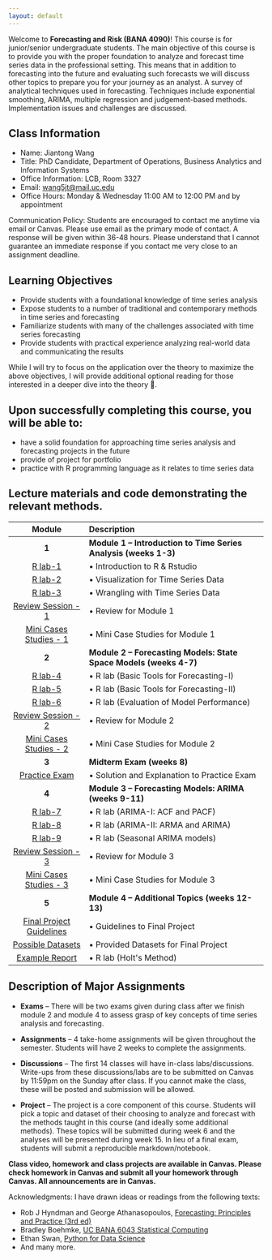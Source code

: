 ```yaml
---
layout: default
---
```


Welcome to **Forecasting and Risk (BANA 4090)**! This course is for junior/senior undergraduate students. The main objective of this course is to provide you with the proper foundation to analyze and forecast time series data in the professional setting. This means that in addition to forecasting into the future and evaluating such forecasts we will discuss other topics to prepare you for your journey as an analyst.  A survey of analytical techniques used in forecasting. Techniques include exponential smoothing, ARIMA, multiple regression and judgement-based methods.  Implementation issues and challenges are discussed.


## Class Information
* Name: Jiantong Wang
* Title: PhD Candidate, Department of Operations, Business Analytics and Information Systems 
* Office Information: LCB, Room 3327 
* Email: wang5jt@mail.uc.edu
* Office Hours: Monday & Wednesday 11:00 AM to 12:00 PM and by appointment
 
Communication Policy: Students are encouraged to contact me anytime via email or Canvas. Please use email as the primary mode of contact.  A response will be given within 36-48 hours.  Please understand that I cannot guarantee an immediate response if you contact me very close to an assignment deadline. 

## Learning Objectives

* Provide students with a foundational knowledge of time series analysis
* Expose students to a number of traditional and contemporary methods in time series and forecasting
* Familiarize students with many of the challenges associated with time series forecasting
* Provide students with practical experience analyzing real-world data and communicating the results


While I will try to focus on the application over the theory to maximize the above objectives, I will provide additional optional reading for those interested in a deeper dive into the theory 🚀. 



## Upon successfully completing this course, you will be able to: 
* have a solid foundation for approaching time series analysis and forecasting projects in the future 
* provide of project for portfolio 
*	practice with R programming language as it relates to time series data 




## Lecture materials and code demonstrating the relevant methods.

|                          Module                          | Description                                                       |
|:--------------------------------------------------------:|:------------------------------------------------------------------|
|                          **1**                           | **Module 1 – Introduction to Time Series Analysis (weeks 1-3)**   |
|                [R lab-1](Week-1-Lab.html)                | •	Introduction to R & Rstudio                                      |
|                [R lab-2](Week-2-Lab.html)                | •	Visualization for Time Series Data                               |
|                [R lab-3](Week-3-Lab.html)                | •	Wrangling with Time Series Data                                  |
|        [Review Session - 1](Module_1_cases.html)         | •	Review for Module 1                                              |
|      [Mini Cases Studies - 1](Module_1_cases.html)       | •	Mini Case Studies for Module 1                                   |
|                          **2**                           | **Module 2 – Forecasting Models: State Space Models (weeks 4-7)** |
|                [R lab-4](Week-4-Lab.html)                | •	R lab    (Basic Tools for Forecasting-I)                         |
|                [R lab-5](Week-5-Lab.html)                | •	R lab    (Basic Tools for Forecasting-II)                        |
|                [R lab-6](Week-6-Lab.html)                | •	R lab	(Evaluation of Model Performance)                           |
|     [Review Session  - 2](BANA4090_Week7_Lab7.html)      | •	Review for Module 2                                              |
|    [Mini Cases Studies - 2](BANA4090_Week7_Lab7.html)    | •	Mini Case Studies for Module 2                                   |
|                          **3**                           | **Midterm Exam (weeks 8)**                                        |
|        [Practice Exam](BANA4090_Week7_Lab7.html)         | •	Solution and Explanation to Practice Exam                        |
|                          **4**                           | **Module 3 – Forecasting Models: ARIMA (weeks 9-11)**             |
|                 [R lab-7](ACF_PACF.html)                 | •	R lab (ARIMA-I: ACF and PACF)                                    |
|                  [R lab-8](Lab10.html)                   | •	R lab (ARIMA-II: ARMA and ARIMA)                                 |
|                  [R lab-9](Lab11.html)                   | •	R lab (Seasonal ARIMA models)                                    |
|     [Review Session  - 3](BANA4090_Week7_Lab7.html)      | •	Review for Module 3                                              |
|    [Mini Cases Studies - 3](BANA4090_Week7_Lab7.html)    | •	Mini Case Studies for Module 3                                   |
|                          **5**                           | **Module 4 – Additional Topics   (weeks 12-13)**                  |
| [Final Project Guidelines](Final_Project_Guidelines.pdf) | •	Guidelines to Final Project                                      |
|     [Possible Datasets](BANA4090_Week12_Lab11.html)      | •  Provided Datasets for Final Project                            |
|         [Example Report](UK_Sales_Example.html)          | •	R lab (Holt's Method)                                            |
  
## Description of Major Assignments
 
 - **Exams**  – There will be two exams given during class  after we finish module 2 and module 4 to assess grasp of key concepts of time series analysis and forecasting.
 
 - **Assignments**  – 4 take-home assignments will be given throughout the semester. Students will have 2 weeks to complete the assignments. 
 
 - **Discussions**  – The first 14 classes will have in-class labs/discussions. Write-ups from these discussions/labs are to be submitted on Canvas by 11:59pm on the   Sunday after class. If you cannot make the class, these will be posted and submission will be allowed.
 
 - **Project**  – The project is a core component of this course. Students will pick a topic and dataset of their choosing to analyze and forecast with the methods taught in this course (and ideally some additional methods). These topics will be submitted during week 6 and the analyses will be presented during week 15. In lieu of a final exam, students will submit a reproducible markdown/notebook.

**Class video, homework and class projects are available in Canvas. Please check homework in Canvas and submit all your homework through Canvas. All announcements are in Canvas.**

<!---Contributors:  
- Jiantong Wang, PhD Candidate in Business Analytics, wang5jt@mail.uc.edu--->
 

Acknowledgments: I have drawn ideas or readings from the following texts:
 - Rob J Hyndman and George Athanasopoulos, [Forecasting: Principles and Practice (3rd ed)](https://otexts.com/fpp3/)
 - Bradley Boehmke, [UC BANA 6043 Statistical Computing](https://github.com/bradleyboehmke/uc-bana-6043)
 - Ethan Swan, [Python for Data Science](https://github.com/uc-python)
 - And many more.
<!--- Dan Shah, Applied Forecasting--->
<!---Alexander K. Antony,  Forecasting methods--->